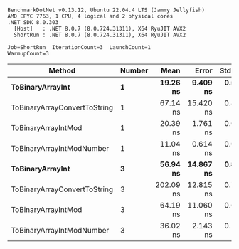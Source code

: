 ```

BenchmarkDotNet v0.13.12, Ubuntu 22.04.4 LTS (Jammy Jellyfish)
AMD EPYC 7763, 1 CPU, 4 logical and 2 physical cores
.NET SDK 8.0.303
  [Host]   : .NET 8.0.7 (8.0.724.31311), X64 RyuJIT AVX2
  ShortRun : .NET 8.0.7 (8.0.724.31311), X64 RyuJIT AVX2

Job=ShortRun  IterationCount=3  LaunchCount=1  
WarmupCount=3  

```
| Method                       | Number | Mean      | Error     | StdDev   | Min       | Max       | Gen0   | Allocated |
|----------------------------- |------- |----------:|----------:|---------:|----------:|----------:|-------:|----------:|
| **ToBinaryArrayInt**             | **1**      |  **19.26 ns** |  **9.409 ns** | **0.516 ns** |  **18.83 ns** |  **19.83 ns** | **0.0004** |      **32 B** |
| ToBinaryArrayConvertToString | 1      |  67.14 ns | 15.420 ns | 0.845 ns |  66.64 ns |  68.11 ns | 0.0011 |      96 B |
| ToBinaryArrayIntMod          | 1      |  20.39 ns |  1.761 ns | 0.097 ns |  20.30 ns |  20.49 ns | 0.0004 |      32 B |
| ToBinaryArrayIntModNumber    | 1      |  11.04 ns |  0.614 ns | 0.034 ns |  11.01 ns |  11.07 ns | 0.0004 |      32 B |
| **ToBinaryArrayInt**             | **3**      |  **56.94 ns** | **14.867 ns** | **0.815 ns** |  **56.14 ns** |  **57.77 ns** | **0.0011** |      **96 B** |
| ToBinaryArrayConvertToString | 3      | 202.09 ns | 12.815 ns | 0.702 ns | 201.61 ns | 202.90 ns | 0.0033 |     296 B |
| ToBinaryArrayIntMod          | 3      |  64.19 ns | 11.060 ns | 0.606 ns |  63.49 ns |  64.59 ns | 0.0011 |      96 B |
| ToBinaryArrayIntModNumber    | 3      |  36.02 ns |  2.143 ns | 0.117 ns |  35.89 ns |  36.10 ns | 0.0011 |      96 B |
